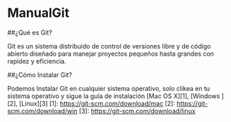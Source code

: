 # ManualGit



##¿Qué es Git?


Git es un sistema distribuido de control de versiones libre y de código abierto diseñado para manejar proyectos pequeños hasta grandes con rapidez y eficiencia.



##¿Cómo Instalar Git? 

Podemos Instalar Git en cualquier sistema operativo, solo clikea en tu sistema operativo y sigue la guía de instalación  [Mac OS X][1], [Windows ][2], [Linux][3]
[1]: https://git-scm.com/download/mac
[2]: https://git-scm.com/download/win
[3]: https://git-scm.com/download/linux


